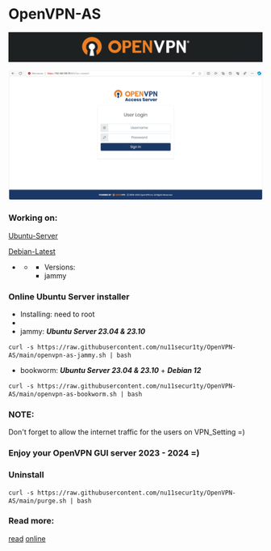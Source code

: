 # OpenVPN-AS

![](https://github.com/nu11secur1ty/OpenVPN-AS/blob/main/docs/logo-back.png)

[![](https://github.com/nu11secur1ty/OpenVPN-AS/blob/main/docs/Screenshot%202024-03-25%20171946.png)](https://www.youtube.com/watch?v=VHz5nphRYcs)

### Working on:
[Ubuntu-Server](https://ubuntu.com/download/server)

[Debian-Latest](https://www.debian.org/distrib/)

- - - Versions:
    - jammy

### Online Ubuntu Server installer

- Installing: need to root
- 
- jammy: ***Ubuntu Server 23.04 & 23.10***
```curl
curl -s https://raw.githubusercontent.com/nu11secur1ty/OpenVPN-AS/main/openvpn-as-jammy.sh | bash
```

- bookworm: ***Ubuntu Server 23.04 & 23.10*** + ***Debian 12***
```curl
curl -s https://raw.githubusercontent.com/nu11secur1ty/OpenVPN-AS/main/openvpn-as-bookworm.sh | bash
```

### NOTE:
Don't forget to allow the internet traffic for the users on VPN_Setting =)

### Enjoy your OpenVPN GUI server 2023 - 2024 =)

### Uninstall

```curl
curl -s https://raw.githubusercontent.com/nu11secur1ty/OpenVPN-AS/main/purge.sh | bash
```
### Read more:
[read](https://github.com/nu11secur1ty/OpenVPN-AS/blob/main/docs/access-server-datasheet.pdf) [online](https://openvpn.net/access-server/)
